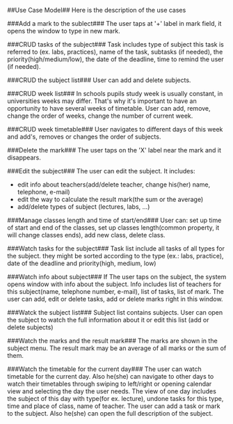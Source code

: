 ##Use Case Model##
Here is the description of the use cases

###Add a mark to the sublect###
The user taps at '+' label in mark field, it opens the window to type in new mark.

###CRUD tasks of the subject###
Task includes type of subject this task is referred to (ex. labs, practices), name of the task, subtasks (if needed), the priority(high/medium/low), the date of the deadline, time to remind the user (if needed).

###CRUD the subject list###
User can add and delete subjects.

###CRUD week list###
In schools pupils study week is usually constant, in universities weeks may differ. That's why it's important to have an opportunity to have several weeks of timetable.
User can add, remove, change the order of weeks, change the number of current week. 

###CRUD week timetable###
User navigates to different days of this week and add's, removes or changes the order of subjects.

###Delete the mark###
The user taps on the 'X' label near the mark and it disappears.

###Edit the subject###
The user can edit the subject. It includes:
* edit info about teachers(add/delete teacher, change his(her) name, telephone, e-mail)
* edit the way to calculate the result mark(the sum or the average)
* add/delete types of subject (lectures, labs, ...)

###Manage classes length and time of start/end###
User can: set up  time of start and end of the classes, set up classes length(common property, it will change classes ends), add new class, delete class.

###Watch tasks for the subject###
Task list include all tasks of all types for the subject. they might be sorted according to the type (ex.: labs, practice), date of the deadline and priority(high, medium, low)

###Watch info about subject###
If The user taps on the subject, the system opens window with info about the subject.
Info includes list of teachers for this subject(name, telephone number, e-mail), list of  tasks, list of mark. The user can add, edit or delete tasks, add or delete marks right in this window.

###Watck the subject list###
Subject list contains subjects. User can open the subject to watch the full information about it or edit this list (add or delete subjects)

###Watch the marks and the result mark###
The marks are shown in the subject menu. The result mark may be an average of all marks or the sum of them.

###Watch the timetable for the current day###
The user can watch timetable for the current day. Also he(she) can navigate to other days to watch their timetables through swiping to left/right or opening calendar view and selecting the day the user needs.
The view of one day includes the subject of this day with type(for ex. lecture), undone tasks for this type, time and place of class, name of teacher.
The user can add a task or mark to the subject. Also he(she) can open the full description of the subject.